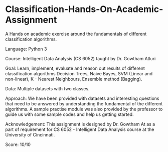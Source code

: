 # Classification-Hands-On-Academic-Assignment
A Hands on academic exercise around the fundamentals of different classification algorithms.

Language: Python 3

Course: Intelligent Data Analysis (CS 6052) taught by Dr. Gowtham Atluri

Goal: Learn, implement, evaluate and reason out results of different classification algorithms Decision Trees, Naive Bayes, SVM (Linear and non-linear), K - Nearest Neighbours, Ensemble method (Bagging).

Data: Multiple datasets with two classes.

Approach: We have been provided with datasets and interesting questions that need to be answered by understanding the fundamental of the different algorithms. A sample practise module was also provided by the professor to guide us with some sample codes and help us getting started.

Acknowledgement: This assignment is designed by Dr. Gowtham At as a part of requirement for CS 6052 - Intelligent Data Analysis course at the University of Cincinnati.

Score: 10/10
